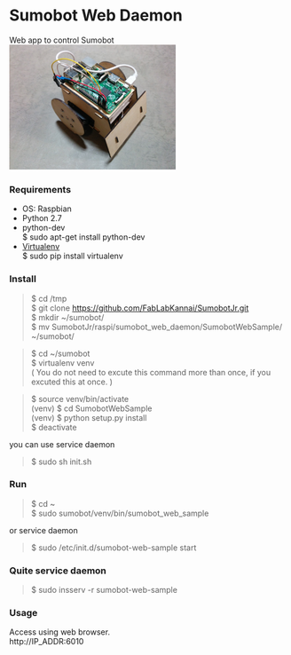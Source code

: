 Sumobot Web Daemon
===============

Web app to control Sumobot <br>
<img src="https://github.com/FabLabKannai/SumobotJr/blob/master/docs/raspi_ver.jpg" width="300" /> <br/>

### Requirements
- OS: Raspbian <br>
- Python 2.7 <br>
- python-dev <br>
$ sudo apt-get install python-dev <br>
- [Virtualenv](https://virtualenv.readthedocs.org/en/latest/) <br>
$ sudo pip install virtualenv <br>

### Install
> $ cd /tmp<br>
$ git clone https://github.com/FabLabKannai/SumobotJr.git <br>
$ mkdir ~/sumobot/ <br>
$ mv SumobotJr/raspi/sumobot_web_daemon/SumobotWebSample/ ~/sumobot/ <br>

> $ cd ~/sumobot <br>
$ virtualenv venv <br>
( You do not need to excute this command more than once, if you excuted this at once. ) <br>

> $ source venv/bin/activate <br>
(venv) $ cd SumobotWebSample <br>
(venv) $ python setup.py install <br>
$ deactivate <br>

you can use service daemon <br>
> $ sudo sh init.sh <br>

### Run
> $ cd ~<br>
$ sudo sumobot/venv/bin/sumobot_web_sample <br>

or service daemon <br>
> $ sudo /etc/init.d/sumobot-web-sample start <br>

### Quite service daemon
> $ sudo insserv -r sumobot-web-sample

### Usage
Access using web browser. <br>
http://IP_ADDR:6010 <br>
